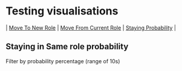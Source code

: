 # Testing visualisations


| [Move To New Role](to_new_role) | [Move From Current Role](from_current_role) | [Staying Probability](staying_prob) | 


<style>
    .flourish-embed {
        margin: 0 auto; /* center horizontally */
        max-width: 75%; /* limit width */
        display: block;
    }
</style>

<!-- ## Probability of moving to a new role 
Filter by Role you want to move TO
<div class="flourish-embed flourish-chart" data-src="visualisation/13240354"><script src="https://public.flourish.studio/resources/embed.js"></script></div>

## Probability of moving FROM a current Role
Filter by role you want to move from 
<div class="flourish-embed flourish-chart" data-src="visualisation/13240513"><script src="https://public.flourish.studio/resources/embed.js"></script></div> -->

## Staying in Same role probability
Filter by probability percentage (range of 10s)

<div class="flourish-embed flourish-chart" data-src="visualisation/13241287"><script src="https://public.flourish.studio/resources/embed.js"></script></div>


